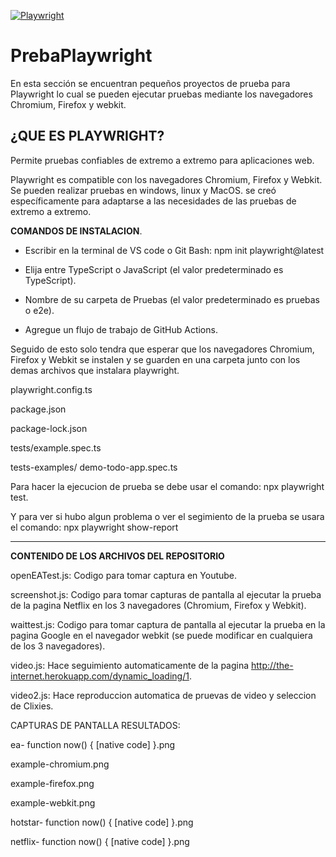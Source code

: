 [![Playwright](https://pbs.twimg.com/profile_images/1318604600677527552/stk8sqYZ_400x400.png "Playwright")](https://mobile.twitter.com/playwrightweb "Playwright")

# PrebaPlaywright

En esta sección se encuentran pequeños proyectos de prueba para Playwright lo cual se pueden ejecutar pruebas mediante los navegadores Chromium, Firefox y webkit.

## ¿QUE ES PLAYWRIGHT?

Permite pruebas confiables de extremo a extremo para aplicaciones web.

Playwright es compatible con los navegadores Chromium, Firefox y Webkit. Se pueden realizar pruebas en windows, linux y MacOS.
se creó específicamente para adaptarse a las necesidades de las pruebas de extremo a extremo.

**COMANDOS DE INSTALACION**.

- Escribir en la terminal de VS code o Git Bash:
npm init playwright@latest 

- Elija entre TypeScript o JavaScript (el valor predeterminado es TypeScript).

- Nombre de su carpeta de Pruebas (el valor predeterminado es pruebas o e2e).

- Agregue un flujo de trabajo de GitHub Actions.

Seguido de esto solo tendra que esperar que los navegadores Chromium, Firefox y Webkit se instalen y se guarden en una carpeta junto con los demas archivos que instalara playwright.

playwright.config.ts

package.json

package-lock.json

tests/example.spec.ts

tests-examples/ demo-todo-app.spec.ts

Para hacer la ejecucion de prueba se debe usar el comando:
npx playwright test.

Y para ver si hubo algun problema o ver el segimiento de la prueba se usara el comando:
npx playwright show-report

***

**CONTENIDO DE LOS ARCHIVOS DEL REPOSITORIO**

openEATest.js: Codigo para tomar captura en Youtube.

screenshot.js: Codigo para tomar capturas de pantalla al ejecutar la prueba de la pagina Netflix en los 3 navegadores (Chromium, Firefox y Webkit).

waittest.js: Codigo para tomar captura de pantalla al ejecutar la prueba en la pagina Google en el navegador webkit (se puede modificar en cualquiera
de los 3 navegadores).

video.js: Hace seguimiento automaticamente de la pagina http://the-internet.herokuapp.com/dynamic_loading/1. 

video2.js: Hace reproduccion automatica de pruevas de video y seleccion de Clixies.

CAPTURAS DE PANTALLA RESULTADOS:

ea- function now() { [native code] }.png

example-chromium.png

example-firefox.png

example-webkit.png

hotstar- function now() { [native code] }.png

netflix- function now() { [native code] }.png
